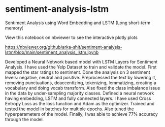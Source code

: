 # sentiment-analysis-lstm
Sentiment Analysis using Word Embedding and LSTM (Long short-term memory)

View this notebook on nbviewer to see the interactive plotly plots

https://nbviewer.org/github/arka-shit/sentiment-analysis-lstm/blob/main/sentiment_analysis_lstm.ipynb

Developed a Neural Network based model with LSTM Layers for Sentiment Analysis. I have used the Yelp Dataset to train and validate the model. First mapped the star ratings to sentiment. Done the analysis on 3 sentiment levels: negative, neutral and positive. Preprocessed the text by lowering it, removing punctuations, deaccentizing, tokenizing, lemmatizing, creating a vocabulary and doing vocab transform. Also fixed the class imbalance issue in the data by under-sampling majority classes. Defined a neural network having embedding, LSTM and fully connected layers. I have used Cross Entropy Loss as the loss function and Adam as the optimizer. Trained and tested the model in batches for multiple epochs. Also tuned the hyperparameters of the model. Finally, I was able to achieve 77% accuracy through the model.